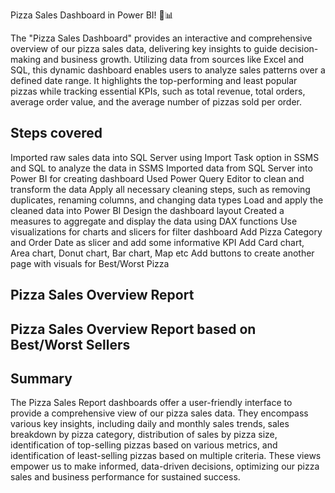 Pizza Sales Dashboard in Power BI! 🍕📊

The "Pizza Sales Dashboard" provides an interactive and comprehensive overview of our pizza sales data, delivering key insights to guide decision-making and business growth. Utilizing data from sources like Excel and SQL, this dynamic dashboard enables users to analyze sales patterns over a defined date range. It highlights the top-performing and least popular pizzas while tracking essential KPIs, such as total revenue, total orders, average order value, and the average number of pizzas sold per order.


## Steps covered

Imported raw sales data into SQL Server using Import Task option in SSMS and SQL to analyze the data in SSMS
Imported data from SQL Server into Power BI for creating dashboard
Used Power Query Editor to clean and transform the data
Apply all necessary cleaning steps, such as removing duplicates, renaming columns, and changing data types
Load and apply the cleaned data into Power BI
Design the dashboard layout
Created a measures to aggregate and display the data using DAX functions
Use visualizations for charts and slicers for filter dashboard
Add Pizza Category and Order Date as slicer and add some informative KPI
Add Card chart, Area chart, Donut chart, Bar chart, Map etc
Add buttons to create another page with visuals for Best/Worst Pizza


## Pizza Sales Overview Report

## Pizza Sales Overview Report based on Best/Worst Sellers


## Summary

The Pizza Sales Report dashboards offer a user-friendly interface to provide a comprehensive view of our pizza sales data. They encompass various key insights, including daily and monthly sales trends, sales breakdown by pizza category, distribution of sales by pizza size, identification of top-selling pizzas based on various metrics, and identification of least-selling pizzas based on multiple criteria. These views empower us to make informed, data-driven decisions, optimizing our pizza sales and business performance for sustained success.

